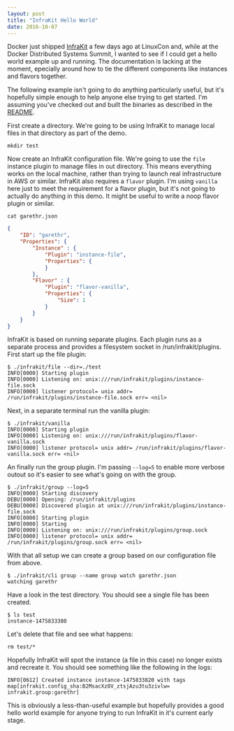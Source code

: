 ```yaml
---
layout: post
title: "InfraKit Hello World"
date: 2016-10-07
---
```


Docker just shipped [InfraKit](https://github.com/docker/infrakit) a few days ago at LinuxCon and, while at the Docker Distributed Systems Summit, I wanted to see if I could get a hello world example up and running. The documentation is lacking at the moment, epecially around how to tie the different components like instances and flavors together.

The following example isn't going to do anything particularly useful, but it's hopefully simple enough to help anyone else trying to get started. I'm assuming you've checked out and built the binaries as described in the [README](https://github.com/docker/infrakit#building).

First create a directory. We're going to be using InfraKit to manage local files in that directory as part of the demo.

```
mkdir test
```

Now create an InfraKit configuration file. We're going to use the `file` instance plugin to manage files in out directory. This means everything works on the local machine, rather than trying to launch real infrastructure in AWS or similar. InfraKit also requires a `flavor` plugin. I'm using `vanilla` here just to meet the requirement for a flavor plugin, but it's not going to actually do anything in this demo. It might be useful to write a noop flavor plugin or similar.

```
cat garethr.json
```

```json
{
    "ID": "garethr",
    "Properties": {
        "Instance" : {
            "Plugin": "instance-file",
            "Properties": {
            }
        },
        "Flavor" : {
            "Plugin": "flavor-vanilla",
            "Properties": {
                "Size": 1
            }
        }
    }
}
```

InfraKit is based on running separate plugins. Each plugin runs as a separate process and provides a filesystem socket in /run/infrakit/plugins. First start up the file plugin:

```
$ ./infrakit/file --dir=./test
INFO[0000] Starting plugin
INFO[0000] Listening on: unix:///run/infrakit/plugins/instance-file.sock
INFO[0000] listener protocol= unix addr= /run/infrakit/plugins/instance-file.sock err= <nil>
```

Next, in a separate terminal run the vanilla plugin:

```
$ ./infrakit/vanilla
INFO[0000] Starting plugin
INFO[0000] Listening on: unix:///run/infrakit/plugins/flavor-vanilla.sock
INFO[0000] listener protocol= unix addr= /run/infrakit/plugins/flavor-vanilla.sock err= <nil>
```

An finally run the group plugin. I'm passing `--log=5` to enable more verbose outout so it's easier to see what's going on with the group.

```
$ ./infrakit/group --log=5
INFO[0000] Starting discovery
DEBU[0000] Opening: /run/infrakit/plugins
DEBU[0000] Discovered plugin at unix:///run/infrakit/plugins/instance-file.sock
INFO[0000] Starting plugin
INFO[0000] Starting
INFO[0000] Listening on: unix:///run/infrakit/plugins/group.sock
INFO[0000] listener protocol= unix addr= /run/infrakit/plugins/group.sock err= <nil>
```

With that all setup we can create a group based on our configuration file from above.

```
$ ./infrakit/cli group --name group watch garethr.json
watching garethr
```

Have a look in the test directory. You should see a single file has been created.

```
$ ls test
instance-1475833380
```

Let's delete that file and see what happens:

```
rm test/*
```

Hopefully InfraKit will spot the instance (a file in this case) no longer exists and recreate it. You should see something like the following in the logs:

```
INFO[0612] Created instance instance-1475833820 with tags map[infrakit.config_sha:B2MsacXz8V_ztsjAzu3tu3zivlw= infrakit.group:garethr]
```

This is obviously a less-than-useful example but hopefully provides a good hello world example for anyone trying to run InfraKit in it's current early stage.
